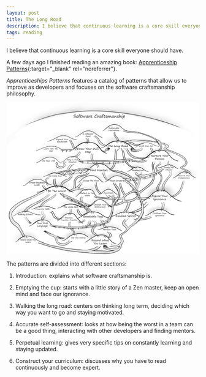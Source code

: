 ```yaml
---
layout: post
title: The Long Road
description: I believe that continuous learning is a core skill everyone should have.
tags: reading
---
```


I believe that continuous learning is a core skill everyone should have.

A few days ago I finished reading an amazing book: [Apprenticeship Patterns][1]{:target="_blank" rel="noreferrer"}.

_Apprenticeships Patterns_ features a catalog of patterns that allow us to improve as developers and
focuses on the software craftsmanship philosophy.

![Software Craftsmanship][2]

The patterns are divided into different sections:

1. Introduction: explains what software craftsmanship is.

2. Emptying the cup: starts with a little story of a Zen master, keep an open mind and face our ignorance.

3. Walking the long road: centers on thinking long term, deciding which way you want to go and staying motivated.

4. Accurate self-assessment: looks at how being the worst in a team can be a
   good thing, interacting with other developers and finding mentors.

5. Perpetual learning: gives very specific tips on constantly learning and staying updated.

6. Construct your curriculum: discusses why you have to read continuously and become expert.


[1]: https://www.oreilly.com/library/view/apprenticeship-patterns/9780596806842/
[2]: /assets/images/posts/apprenticeship-patterns.png
